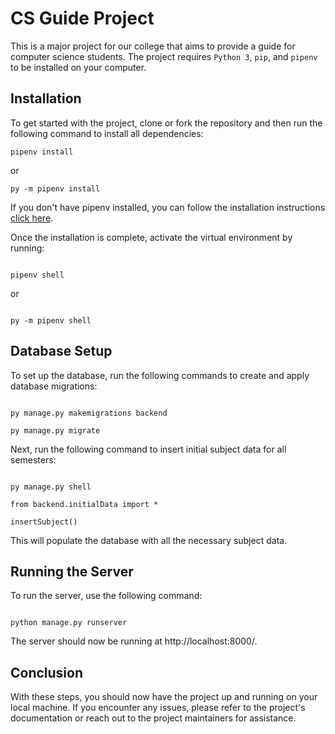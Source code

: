 
# CS Guide Project
This is a major project for our college that aims to provide a guide for computer science students. The project requires `Python 3`, `pip`, and `pipenv` to be installed on your computer.

  
## Installation
To get started with the project, clone or fork the repository and then run the following command to install all dependencies:

```
pipenv install
```
or
```
py -m pipenv install
```

If you don't have pipenv installed, you can follow the installation instructions [click here](https://pypi.org/project/pipenv/).

  

Once the installation is complete, activate the virtual environment by running:

  

```

pipenv shell

```

or

```

py -m pipenv shell

```

  

## Database Setup

  

To set up the database, run the following commands to create and apply database migrations:

  

```

py manage.py makemigrations backend

py manage.py migrate

```

  

Next, run the following command to insert initial subject data for all semesters:

  

```

py manage.py shell

from backend.initialData import *

insertSubject()

```

  

This will populate the database with all the necessary subject data.

  

## Running the Server

  

To run the server, use the following command:

  

```

python manage.py runserver

```

  

The server should now be running at http://localhost:8000/.

## Conclusion

With these steps, you should now have the project up and running on your local machine. If you encounter any issues, please refer to the project's documentation or reach out to the project maintainers for assistance.
